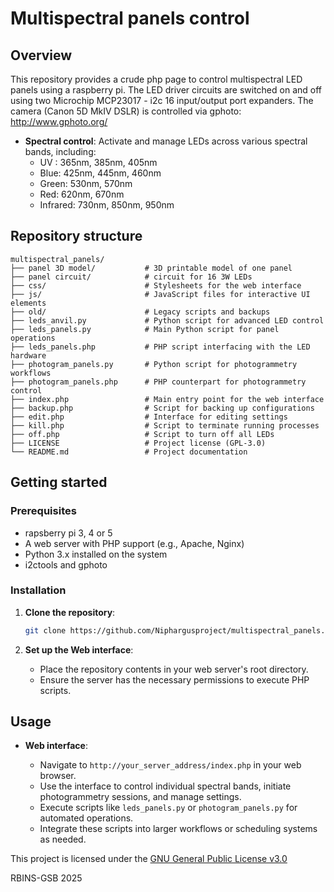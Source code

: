 

# Multispectral panels control

## Overview

This repository provides a crude php page to control multispectral LED panels using a raspberry pi. 
The LED driver circuits are switched on and off using two Microchip MCP23017 - i2c 16 input/output port expanders.
The camera (Canon 5D MkIV DSLR) is controlled via gphoto: http://www.gphoto.org/

* **Spectral control**: Activate and manage LEDs across various spectral bands, including:
  * UV : 365nm, 385nm, 405nm
  * Blue: 425nm, 445nm, 460nm
  * Green: 530nm, 570nm
  * Red: 620nm, 670nm
  * Infrared: 730nm, 850nm, 950nm



## Repository structure

```
multispectral_panels/
├── panel 3D model/           # 3D printable model of one panel
├── panel circuit/            # circuit for 16 3W LEDs
├── css/                      # Stylesheets for the web interface
├── js/                       # JavaScript files for interactive UI elements
├── old/                      # Legacy scripts and backups
├── leds_anvil.py             # Python script for advanced LED control
├── leds_panels.py            # Main Python script for panel operations
├── leds_panels.php           # PHP script interfacing with the LED hardware
├── photogram_panels.py       # Python script for photogrammetry workflows
├── photogram_panels.php      # PHP counterpart for photogrammetry control
├── index.php                 # Main entry point for the web interface
├── backup.php                # Script for backing up configurations
├── edit.php                  # Interface for editing settings
├── kill.php                  # Script to terminate running processes
├── off.php                   # Script to turn off all LEDs
├── LICENSE                   # Project license (GPL-3.0)
└── README.md                 # Project documentation
```

## Getting started

### Prerequisites
* rapsberry pi 3, 4 or 5
* A web server with PHP support (e.g., Apache, Nginx)
* Python 3.x installed on the system
* i2ctools and gphoto 

### Installation

1. **Clone the repository**:

   ```bash
   git clone https://github.com/Niphargusproject/multispectral_panels.git
   ```

2. **Set up the Web interface**:

   * Place the repository contents in your web server's root directory.
   * Ensure the server has the necessary permissions to execute PHP scripts.


## Usage

* **Web interface**:

  * Navigate to `http://your_server_address/index.php` in your web browser.
  * Use the interface to control individual spectral bands, initiate photogrammetry sessions, and manage settings.
  * Execute scripts like `leds_panels.py` or `photogram_panels.py` for automated operations.
  * Integrate these scripts into larger workflows or scheduling systems as needed.



This project is licensed under the [GNU General Public License v3.0](LICENSE)

RBINS-GSB 2025

